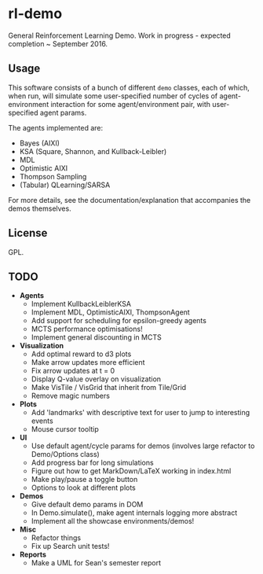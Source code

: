 # rl-demo
General Reinforcement Learning Demo. Work in progress - expected completion ~ September 2016.
## Usage
This software consists of a bunch of different `demo` classes, each of which, when run, will simulate some user-specified number of cycles of agent-environment interaction for some agent/environment pair, with user-specified agent params.

The agents implemented are:
- Bayes (AIXI)
- KSA (Square, Shannon, and Kullback-Leibler)
- MDL
- Optimistic AIXI
- Thompson Sampling
- (Tabular) QLearning/SARSA

For more details, see the documentation/explanation that accompanies the demos themselves.

## License
GPL.

## TODO
- **Agents**
    - Implement KullbackLeiblerKSA
    - Implement MDL, OptimisticAIXI, ThompsonAgent
    - Add support for scheduling for epsilon-greedy agents
    - MCTS performance optimisations!
    - Implement general discounting in MCTS
- **Visualization**
    - Add optimal reward to d3 plots
    - Make arrow updates more efficient
    - Fix arrow updates at t = 0
    - Display Q-value overlay on visualization
	- Make VisTile / VisGrid that inherit from Tile/Grid
	- Remove magic numbers
- **Plots**
	- Add 'landmarks' with descriptive text for user to jump to interesting events
	- Mouse cursor tooltip
- **UI**
    - Use default agent/cycle params for demos (involves large refactor to Demo/Options class)
    - Add progress bar for long simulations
    - Figure out how to get MarkDown/LaTeX working in index.html
    - Make play/pause a toggle button
	- Options to look at different plots
- **Demos**
    - Give default demo params in DOM
	- In Demo.simulate(), make agent internals logging more abstract
    - Implement all the showcase environments/demos!
- **Misc**
    - Refactor things
    - Fix up Search unit tests!
- **Reports**
	- Make a UML for Sean's semester report
